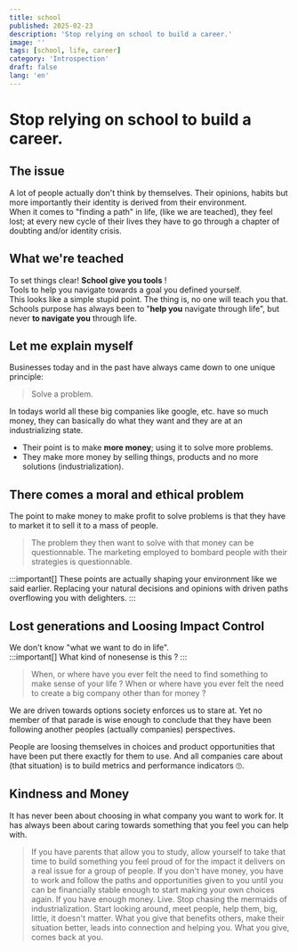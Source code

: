 ```yaml
---
title: school
published: 2025-02-23
description: 'Stop relying on school to build a career.'
image: ''
tags: [school, life, career]
category: 'Introspection'
draft: false 
lang: 'en'
---
```


# Stop relying on school to build a career.
## The issue
A lot of people actually don't think by themselves. Their opinions, habits but more importantly their identity is derived from their environment.<br />
When it comes to "finding a path" in life, (like we are teached), they feel lost; at every new cycle of their lives they have to go through a chapter of doubting and/or identity crisis.

## What we're teached
To set things clear! **School give you tools** !<br />
Tools to help you navigate towards a goal you defined yourself.<br />
This looks like a simple stupid point. The thing is, no one will teach you that. Schools purpose has always been to "**help you** navigate through life", but never **to navigate you** through life.

## Let me explain myself
Businesses today and in the past have always came down to one unique principle:
> Solve a problem.

In todays world all these big companies like google, etc. have so much money, they can basically do what they want and they are at an industrializing state.
- Their point is to make **more money**; using it to solve more problems.
- They make more money by selling things, products and no more solutions (industrialization).

## There comes a moral and ethical problem
The point to make money to make profit to solve problems is that they have to market it to sell it to a mass of people.
> The problem they then want to solve with that money can be questionnable.
> The marketing employed to bombard people with their strategies is questionnable.

:::important[]
These points are actually shaping your environment like we said earlier. Replacing your natural decisions and opinions with driven paths overflowing you with delighters.
:::

## Lost generations and Loosing Impact Control
We don't know "what we want to do in life".<br />
:::important[]
What kind of nonesense is this ?
:::

> When, or where have you ever felt the need to find something to make sense of your life ?
> When or where have you ever felt the need to create a big company other than for money ?

We are driven towards options society enforces us to stare at. Yet no member of that parade is wise enough to conclude that they have been following another peoples (actually companies) perspectives.<br />

People are loosing themselves in choices and product opportunities that have been put there exactly for them to use. And all companies care about (that situation) is to build metrics and performance indicators 🙄.

## Kindness and Money
It has never been about choosing in what company you want to work for. It has always been about caring towards something that you feel you can help with.
> If you have parents that allow you to study, allow yourself to take that time to build something you feel proud of for the impact it delivers on a real issue for a group of people.
> If you don't have money, you have to work and follow the paths and opportunities given to you until you can be financially stable enough to start making your own choices again.
> If you have enough money. Live. Stop chasing the mermaids of industrialization. Start looking around, meet people, help them, big, little, it doesn't matter.
> What you give that benefits others, make their situation better, leads into connection and helping you. What you give, comes back at you.

